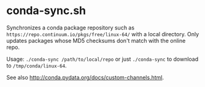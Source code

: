 # conda-sync.sh

Synchronizes a conda package repository such as `https://repo.continuum.io/pkgs/free/linux-64/` with a local directory. Only updates packages whose MD5 checksums don't match with the online repo.

Usage: `./conda-sync /path/to/local/repo` or just `./conda-sync` to download to `/tmp/conda/linux-64`.

See also http://conda.pydata.org/docs/custom-channels.html.